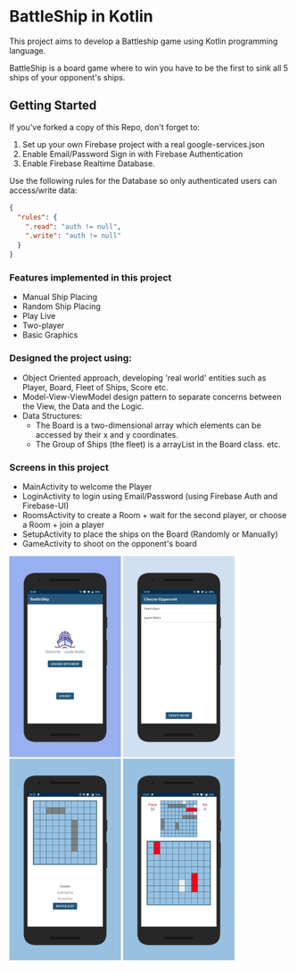 # BattleShip in Kotlin
 
This project aims to develop a Battleship game using Kotlin programming language.

BattleShip is a board game where to win you have to be the first to sink all 5 ships of your opponent's ships.

## Getting Started

If you've forked a copy of this Repo, don't forget to:
1. Set up your own Firebase project with a real google-services.json 
2. Enable Email/Password Sign in with Firebase Authentication 
3. Enable Firebase Realtime Database.

Use the following rules for the Database so only authenticated users can access/write data:
```json
{
  "rules": {
    ".read": "auth != null",
    ".write": "auth != null"
  }
}
```
### Features implemented in this project
- Manual Ship Placing
- Random Ship Placing
- Play Live
- Two-player
- Basic Graphics

### Designed the project using:
- Object Oriented approach, developing 'real world' entities such as Player, Board, Fleet of Ships, Score etc.
- Model-View-ViewModel design pattern to separate concerns between the View, the Data and the Logic.
- Data Structures: 
  - The Board is a two-dimensional array which elements can be accessed by their x and y coordinates.
  - The Group of Ships (the fleet) is a arrayList in the Board class.
  etc.

### Screens in this project
- MainActivity to welcome the Player
- LoginActivity to login using Email/Password (using Firebase Auth and Firebase-UI)
- RoomsActivity to create a Room + wait for the second player, or choose a Room + join a player
- SetupActivity to place the ships on the Board (Randomly or Manually)
- GameActivity to shoot on the opponent's board

<img src="/screenshots/MainActivity.jpeg" width="200"/> <img src="/screenshots/RoomsActivity.jpeg" width="200"/> <img src="/screenshots/SetupActivity.jpeg" width="200"/> <img src="/screenshots/GameActivity.jpeg" width="200"/>

